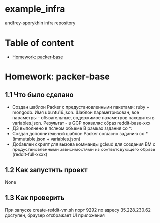 # example_infra
andfrey-sporykhin infra repository

# Table of content
- [Homework: packer-base](#homework-packer-base)

# Homework: packer-base

## 1.1 Что было сделано
- Создан шаблон Packer с предустановленными пакетами: ruby + mongodb. Имя ubuntu16.json. Шаблон параметризован, все параметры - обязательные, содержимое параметров находится в variables.json. Результат - в GCP появиляс образ reddit-base-xxx
- ДЗ выполнено в полном объеме
В рамках задания со *:
- Создан дополнительный шаблон Packer согласно заданию со * (immutable.json + variables.json)
- Добавлен скрипт для вызова комманды gcloud для создания ВМ с предустановленными зависимостями из соответсвующего образа (reddit-full-xxxx)

## 1.2 Как запустить проект

None

## 1.3 Как проверить

При запуске create-reddit-vm.sh порт 9292 по адресу 35.228.230.62 доступен, браузер отображает UI приложения
